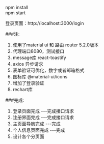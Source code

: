 npm install  
npm start  

登录页面：http://localhost:3000/login  

###注:  
1. 使用了material ui 和 路由 router 5.2.0版本 
2. 代理端口8080，测试接口  
3. message库 react-toastify
4. axios 异步请求
5. 表单验证可优化，数字或者邮箱格式
6. 图标库 @material-ui/icons
7. 增加了登录验证
8. rechart库

###完成:  
1. 登录页面完成  ---完成接口请求
2. 注册界面完成  ---完成接口请求
3. 主页面导航完成    ---完成
4. 个人信息页面完成  ---完成
4. 设计各个分页面



